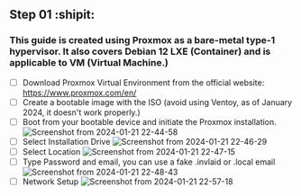 ## Step 01 :shipit:
### This guide is created using Proxmox as a bare-metal type-1 hypervisor. It also covers Debian 12 LXE (Container) and is applicable to VM (Virtual Machine.)
- [ ] Download Proxmox Virtual Environment from the official website: https://www.proxmox.com/en/
- [ ] Create a bootable image with the ISO (avoid using Ventoy, as of January 2024, it doesn't work properly.)
- [ ] Boot from your bootable device and initiate the Proxmox installation.
![Screenshot from 2024-01-21 22-44-58](https://github.com/hispanicdevian/libreNMS-Guide/assets/135581442/9262fb42-2e6e-4f8f-b85a-33373305b6fa)
- [ ] Select Installation Drive
![Screenshot from 2024-01-21 22-46-29](https://github.com/hispanicdevian/libreNMS-Guide/assets/135581442/effb23cc-51b9-4e6f-8a0a-f2582cd7f227)
- [ ] Select Location
![Screenshot from 2024-01-21 22-47-15](https://github.com/hispanicdevian/libreNMS-Guide/assets/135581442/817794ae-b4bc-4eb4-b0d4-ea32bded5cdf)
- [ ] Type Password and email, you can use a fake .invlaid or .local email
![Screenshot from 2024-01-21 22-48-43](https://github.com/hispanicdevian/libreNMS-Guide/assets/135581442/756e7b1c-a814-4ed5-9c59-88cdcc3f6beb)
- [ ] Network Setup
![Screenshot from 2024-01-21 22-57-18](https://github.com/hispanicdevian/libreNMS-Guide/assets/135581442/1225d0ae-4886-4e59-9d09-18d91d9de43e)
